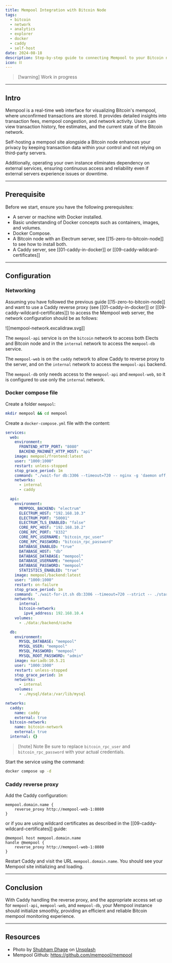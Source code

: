 ```yaml
---
title: Mempool Integration with Bitcoin Node
tags:
  - bitcoin
  - network
  - analytics
  - explorer
  - docker
  - caddy
  - self-host
date: 2024-08-18
description: Step-by-step guide to connecting Mempool to your Bitcoin node
icon: ⛓️
---
```

> [!warning] Work in progress

---
## Intro

Mempool is a real-time web interface for visualizing Bitcoin's mempool, where unconfirmed transactions are stored. It provides detailed insights into transaction fees, mempool congestion, and network activity. Users can view transaction history, fee estimates, and the current state of the Bitcoin network.

Self-hosting a mempool site alongside a Bitcoin node enhances your privacy by keeping transaction data within your control and not relying on third-party servers.

Additionally, operating your own instance eliminates dependency on external services, ensuring continuous access and reliability even if external servers experience issues or downtime.

---
## Prerequisite

Before we start, ensure you have the following prerequisites:

- A server or machine with Docker installed.
- Basic understanding of Docker concepts such as containers, images, and volumes.
- Docker Compose.
- A Bitcoin node with an Electrum server, see [[15-zero-to-bitcoin-node]] to see how to install both.
- A Caddy server, see [[01-caddy-in-docker]] or [[09-caddy-wildcard-certificates]]

---
## Configuration

### Networking

Assuming you have followed the previous guide [[15-zero-to-bitcoin-node]] and want to use a Caddy reverse proxy (see [[01-caddy-in-docker]] or [[09-caddy-wildcard-certificates]]) to access the Mempool web server, the network configuration should be as follows:

![[mempool-network.excalidraw.svg]]

The `mempool-api` service is on the `bitcoin` network to access both Elects and Bitcoin node and in the `internal` network to access the `mempool-db` service.

The `mempool-web` is on the `caddy` network to allow Caddy to reverse proxy to the server, and on the `internal` network to access the `mempool-api` backend.

The `mempool-db` only needs access to the `mempool-api` and `mempool-web`, so it is configured to use only the `internal` network.

### Docker compose file

Create a folder `mempool`:
```bash
mkdir mempool && cd mempool
```

Create a `docker-compose.yml` file with the content:
```yml
services:
  web:
    environment:
      FRONTEND_HTTP_PORT: "8080"
      BACKEND_MAINNET_HTTP_HOST: "api"
    image: mempool/frontend:latest
    user: "1000:1000"
    restart: unless-stopped
    stop_grace_period: 1m
    command: "./wait-for db:3306 --timeout=720 -- nginx -g 'daemon off;'"
    networks:
      - internal
      - caddy

  api:
    environment:
      MEMPOOL_BACKEND: "electrum"
      ELECTRUM_HOST: "192.168.10.3"
      ELECTRUM_PORT: "50001"
      ELECTRUM_TLS_ENABLED: "false"
      CORE_RPC_HOST: "192.168.10.2"
      CORE_RPC_PORT: "8332"
      CORE_RPC_USERNAME: "bitcoin_rpc_user"
      CORE_RPC_PASSWORD: "bitcoin_rpc_password"
      DATABASE_ENABLED: "true"
      DATABASE_HOST: "db"
      DATABASE_DATABASE: "mempool"
      DATABASE_USERNAME: "mempool"
      DATABASE_PASSWORD: "mempool"
      STATISTICS_ENABLED: "true"
    image: mempool/backend:latest
    user: "1000:1000"
    restart: on-failure
    stop_grace_period: 1m
    command: "./wait-for-it.sh db:3306 --timeout=720 --strict -- ./start.sh"
    networks:
      internal:
      bitcoin-network:
        ipv4_address: 192.168.10.4
    volumes:
      - ./data:/backend/cache

  db:
    environment:
      MYSQL_DATABASE: "mempool"
      MYSQL_USER: "mempool"
      MYSQL_PASSWORD: "mempool"
      MYSQL_ROOT_PASSWORD: "admin"
    image: mariadb:10.5.21
    user: "1000:1000"
    restart: unless-stopped
    stop_grace_period: 1m
    networks:
      - internal
    volumes:
      - ./mysql/data:/var/lib/mysql

networks:
  caddy:
    name: caddy
    external: true
  bitcoin-network:
    name: bitcoin-network
    external: true
  internal: {}
```

> [!note] Note
> Be sure to replace `bitcoin_rpc_user` and `bitcoin_rpc_password` with your actual credentials.

Start the service using the command:
```bash
docker compose up -d
```

### Caddy reverse proxy

Add the Caddy configuration:
```text
mempool.domain.name {
    reverse_proxy http://mempool-web-1:8080
}
```

or if you are using wildcard certificates as described in the [[09-caddy-wildcard-certificates]] guide:
```text
@mempool host mempool.domain.name
handle @mempool {
    reverse_proxy http://mempool-web-1:8080
}
```

Restart Caddy and visit the URL `mempool.domain.name`. You should see your Mempool site initializing and loading.

---
## Conclusion

With Caddy handling the reverse proxy, and the appropriate access set up for `mempool-api`, `mempool-web`, and `mempool-db`, your Mempool instance should initialize smoothly, providing an efficient and reliable Bitcoin mempool monitoring experience.

---
## Resources

- Photo by [Shubham Dhage](https://unsplash.com/@theshubhamdhage?utm_content=creditCopyText&utm_medium=referral&utm_source=unsplash) on [Unsplash](https://unsplash.com/photos/a-very-large-amount-of-chocolate-squares-a29VlbgH4wo?utm_content=creditCopyText&utm_medium=referral&utm_source=unsplash)
- Mempool Github: https://github.com/mempool/mempool

